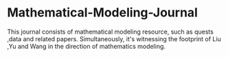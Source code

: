 # Mathematical-Modeling-Journal
This journal consists of mathematical modeling resource, such as quests ,data and related papers. Simultaneously, it's witnessing the footprint of Liu ,Yu and Wang in the direction of mathematics modeling.
